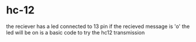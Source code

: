 # hc-12

the reciever has a led connected to 13 pin 
if the recieved message  is 'o' the led will be on 
is a basic code to try the hc12 transmission

